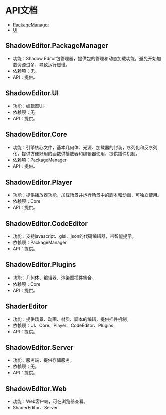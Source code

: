 # API文档

* [PackageManager](package_manager/README.md)
* [UI](shadow_ui/README.md)

## ShadowEditor.PackageManager

* 功能：Shadow Editor包管理器，提供包的管理和动态加载功能，避免开始加载资源过多，导致运行缓慢。
* 依赖项：无。
* API：提供。

## ShadowEditor.UI

* 功能：编辑器UI。
* 依赖项：无
* API：提供。

## ShadowEditor.Core

* 功能：引擎核心文件，基本几何体、光源、加载器的封装，序列化和反序列化，提供方便好用的函数供播放器和编辑器使用，提供插件机制。
* 依赖项：PackageManager
* API：提供。

## ShadowEditor.Player

* 功能：提供播放器功能，加载场景并运行场景中的脚本和动画，可独立使用。
* 依赖项：Core
* API：提供。

## ShadowEditor.CodeEditor

* 功能：支持javascript、glsl、json的代码编辑器，带智能提示。
* 依赖项：PackageManager
* API：提供。

## ShadowEditor.Plugins

* 功能：几何体、编辑器、渲染器插件集合。
* 依赖项：Core
* API：提供。

## ShaderEditor

* 功能：提供场景、动画、材质、脚本的编辑，提供插件机制。
* 依赖项：UI、Core、Player、CodeEditor、Plugins
* API：提供。

## ShadowEditor.Server

* 功能：服务端，提供存储服务。
* 依赖项：无。
* API：提供。

## ShadowEditor.Web

* 功能：Web客户端，可在浏览器查看。
* ShaderEditor、Server